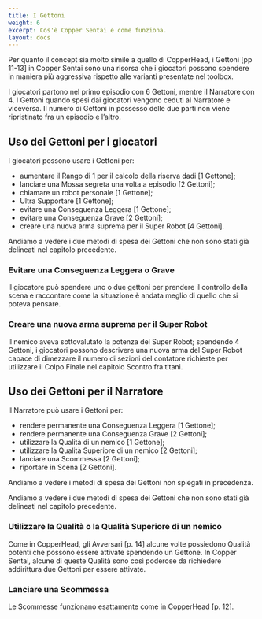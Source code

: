 ```yaml
---
title: I Gettoni
weight: 6
excerpt: Cos'è Copper Sentai e come funziona.
layout: docs
---
```

Per quanto il concept sia molto simile a quello di CopperHead, i Gettoni [pp 11-13] in Copper Sentai sono una risorsa che i giocatori possono spendere in maniera più aggressiva rispetto alle varianti presentate nel toolbox.

I giocatori partono nel primo episodio con 6 Gettoni, mentre il Narratore con 4. I Gettoni quando spesi dai giocatori vengono ceduti al Narratore e viceversa. Il numero di Gettoni in possesso delle due parti non viene ripristinato fra un episodio e l’altro.

## Uso dei Gettoni per i giocatori

I giocatori possono usare i Gettoni per:

- aumentare il Rango di 1 per il calcolo della riserva dadi [1 Gettone];
- lanciare una Mossa segreta una volta a episodio [2 Gettoni];
- chiamare un robot personale [1 Gettone];
- Ultra Supportare [1 Gettone];
- evitare una Conseguenza Leggera [1 Gettone];
- evitare una Conseguenza Grave [2 Gettoni];
- creare una nuova arma suprema per il Super Robot [4 Gettoni].

Andiamo a vedere i due metodi di spesa dei Gettoni che non sono stati già delineati nel capitolo precedente.

### Evitare una Conseguenza Leggera o Grave
Il giocatore può spendere uno o due gettoni per prendere il controllo della scena e raccontare come la situazione è andata meglio di quello che si poteva pensare.

### Creare una nuova arma suprema per il Super Robot
Il nemico aveva sottovalutato la potenza del Super Robot; spendendo 4 Gettoni, i giocatori possono descrivere una nuova arma del Super Robot capace di dimezzare il numero di sezioni del contatore richieste per utilizzare il Colpo Finale nel capitolo Scontro fra titani.

## Uso dei Gettoni per il Narratore

Il Narratore può usare i Gettoni per:

- rendere permanente una Conseguenza Leggera [1 Gettone];
- rendere permanente una Conseguenza Grave [2 Gettoni];
- utilizzare la Qualità di un nemico [1 Gettone];
- utilizzare la Qualità Superiore di un nemico [2 Gettoni];
- lanciare una Scommessa [2 Gettoni];
- riportare in Scena [2 Gettoni].

Andiamo a vedere i metodi di spesa dei Gettoni non spiegati in precedenza.

Andiamo a vedere i due metodi di spesa dei Gettoni che non sono stati già delineati nel capitolo precedente.

### Utilizzare la Qualità o la Qualità Superiore di un nemico
Come in CopperHead, gli Avversari [p. 14] alcune volte possiedono Qualità potenti che possono essere attivate spendendo un Gettone. In Copper Sentai, alcune di queste Qualità sono così poderose da richiedere addirittura due Gettoni per essere attivate.

### Lanciare una Scommessa
Le Scommesse funzionano esattamente come in CopperHead [p. 12].


